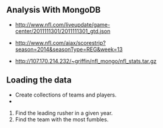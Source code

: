 ## Analysis With MongoDB

- http://www.nfl.com/liveupdate/game-center/2011111301/2011111301_gtd.json
- http://www.nfl.com/ajax/scorestrip?season=2014&seasonType=REG&week=13

- http://107.170.214.232/~griffin/nfl_mongo/nfl_stats.tar.gz

## Loading the data

- Create collections of teams and players.
- 

1. Find the leading rusher in a given year. 
2. Find the team with the most fumbles.

